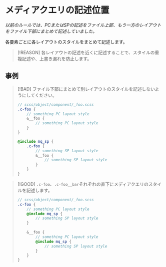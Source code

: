 # メディアクエリの記述位置

*以前のルールでは、PCまたはSPの記述をファイル上部、もう一方のレイアウトをファイル下部にまとめて記述していました。*

各要素ごとに各レイアウトのスタイルをまとめて記述します。

> [!REASON]
> 各レイアウトの記述を近くに記述することで、スタイルの重複記述や、上書き漏れを防止します。


## 事例

> [!BAD]
> ファイル下部にまとめて別レイアウトのスタイルを記述しないようにしてください。
> ```scss
> // scss/object/component/_foo.scss
> .c-foo {
>     // something PC layout style
>     &__foo {
>         // something PC layout style
>     }
> }
> 
> @include mq_sp {
>     .c-foo {
>         // something SP layout style
>         &__foo {
>             // something SP layout style
>         }
>     }
> }
> ```

> [!GOOD]
> `.c-foo`、`.c-foo__bar`それぞれの直下にメディアクエリのスタイルを記述します。
> ```scss
> // scss/object/component/_foo.scss
> .c-foo {
>     // something PC layout style
>     @include mq_sp {
>         // something SP layout style
>     }
>     
>     &__foo {
>         // something PC layout style
>         @include mq_sp {
>             // something SP layout style
>         }
>     }
> }
> ```